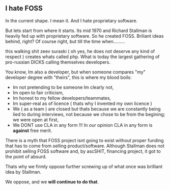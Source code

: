 ## I hate FOSS

In the current shape. I mean it. And I hate proprietary software.

But lets start from where it starts. Its mid 1970 and Richard Stallman is heavily fed up with proprietary software. So he created FOSS. Briliant ideas behind, right? Of course right, but till the time when.........

this walking shit zeev suraski ( oh yes, he does not deserve any kind of respect ) creates whats called php.
What is today the largest gathering of pro-russian DICKS calling themselves developers.

You know, Im also a developer, but when someone compares "my" developer degree with "theirs", this is where my blood boils:
* Im not pretending to be someone Im clearly not,
* Im open to fair criticism,
* Im honest to my fellow developers/teammates,
* Im super-real as of licence ( thats why I invented my own licence )
* We ( as a team ) are closed but thats because we are constantly being lied to during interviews, not because we chose to be from the begining; we were open at first,
* We DONT use CLA in any form !!! In our opinion CLA in any form is **against** free merit.

There is a myth that FOSS project isnt going to exist without proper funding that has to come from selling product/software. Although Stallman does not prohibit selling FOSS software and, by ascSHIT, financing project, it got to the point of absurd.

Thats why we firmly oppose further screwing up of what once was brilliant idea by Stallman.

We oppose, and we **will continue to do that**.